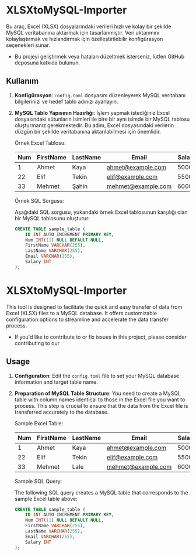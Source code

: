# XLSXtoMySQL-Importer

Bu araç, Excel (XLSX) dosyalarındaki verileri hızlı ve kolay bir şekilde MySQL veritabanına aktarmak için tasarlanmıştır. Veri aktarımını kolaylaştırmak ve hızlandırmak için özelleştirilebilir konfigürasyon seçenekleri sunar.
- Bu projeyi geliştirmek veya hataları düzeltmek isterseniz, lütfen GitHub deposuna katkıda bulunun.
## Kullanım

1. **Konfigürasyon**: `config.toml` dosyasını düzenleyerek MySQL veritabanı bilgilerinizi ve hedef tablo adınızı ayarlayın.
2. **MySQL Tablo Yapısının Hazırlığı**: İşlem yapmak istediğiniz Excel dosyasındaki sütunların isimleri ile bire bir aynı isimde bir MySQL tablosu oluşturmanız gerekmektedir. Bu adım, Excel dosyasındaki verilerin düzgün bir şekilde veritabanına aktarılabilmesi için önemlidir.

   Örnek Excel Tablosu:

   | Num  | FirstName | LastName | Email             | Salary |
   | --- | --------- | -------- | ----------------- | ------ |
   | 1   | Ahmet     | Kaya     | ahmet@example.com | 50000  |
   | 22   | Elif      | Tekin    | elif@example.com  | 55000  |
   | 33   | Mehmet    | Şahin    | mehmet@example.com| 60000  |

   Örnek SQL Sorgusu:

   Aşağıdaki SQL sorgusu, yukarıdaki örnek Excel tablosunun karşılığı olan bir MySQL tablosunu oluşturur:

   ```sql
   CREATE TABLE sample_table (
       ID INT AUTO_INCREMENT PRIMARY KEY,
       Num INT(11) NULL DEFAULT NULL,
       FirstName VARCHAR(255),
       LastName VARCHAR(255),
       Email VARCHAR(255),
       Salary INT
   );

# XLSXtoMySQL-Importer

This tool is designed to facilitate the quick and easy transfer of data from Excel (XLSX) files to a MySQL database. It offers customizable configuration options to streamline and accelerate the data transfer process.

- If you'd like to contribute to or fix issues in this project, please consider contributing to our

## Usage

1. **Configuration**: Edit the `config.toml` file to set your MySQL database information and target table name.
2. **Preparation of MySQL Table Structure**: You need to create a MySQL table with column names identical to those in the Excel file you want to process. This step is crucial to ensure that the data from the Excel file is transferred accurately to the database.

   Sample Excel Table:

   | Num  | FirstName | LastName | Email             | Salary |
   | --- | --------- | -------- | ----------------- | ------ |
   | 1   | Ahmet     | Kaya     | ahmet@example.com | 50000  |
   | 22   | Elif     | Tekin    | elif@example.com  | 55000  |
   | 33   | Mehmet    | Lale    | mehmet@example.com| 60000  |

   Sample SQL Query:

   The following SQL query creates a MySQL table that corresponds to the sample Excel table above:

   ```sql
   CREATE TABLE sample_table (
       ID INT AUTO_INCREMENT PRIMARY KEY,
       Num INT(11) NULL DEFAULT NULL,
       FirstName VARCHAR(255),
       LastName VARCHAR(255),
       Email VARCHAR(255),
       Salary INT
   );


